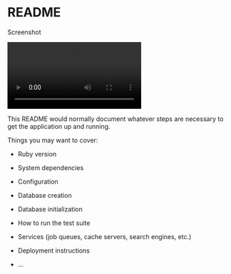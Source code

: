 # README

Screenshot

![ScreenShot](https://github.com/enderkus/rails-confession-app/blob/main/confessionapp.webm)

This README would normally document whatever steps are necessary to get the
application up and running.

Things you may want to cover:

* Ruby version

* System dependencies

* Configuration

* Database creation

* Database initialization

* How to run the test suite

* Services (job queues, cache servers, search engines, etc.)

* Deployment instructions

* ...

